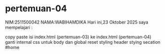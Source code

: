 # pertemuan-04

NIM:2511500042
NAMA:WABIHAMDIKA
Hari ini,23 Oktober 2025 saya mempelajari :

<oI>
<Ii>copy paste isi index.html (pertemuan-03) ke index.html (pertemuan-04)</Ii>
<Ii>ganti internal css untuk body dan global reset</Ii>
<Ii>styling header<Ii>
<Ii>stying secation #home</Ii>
